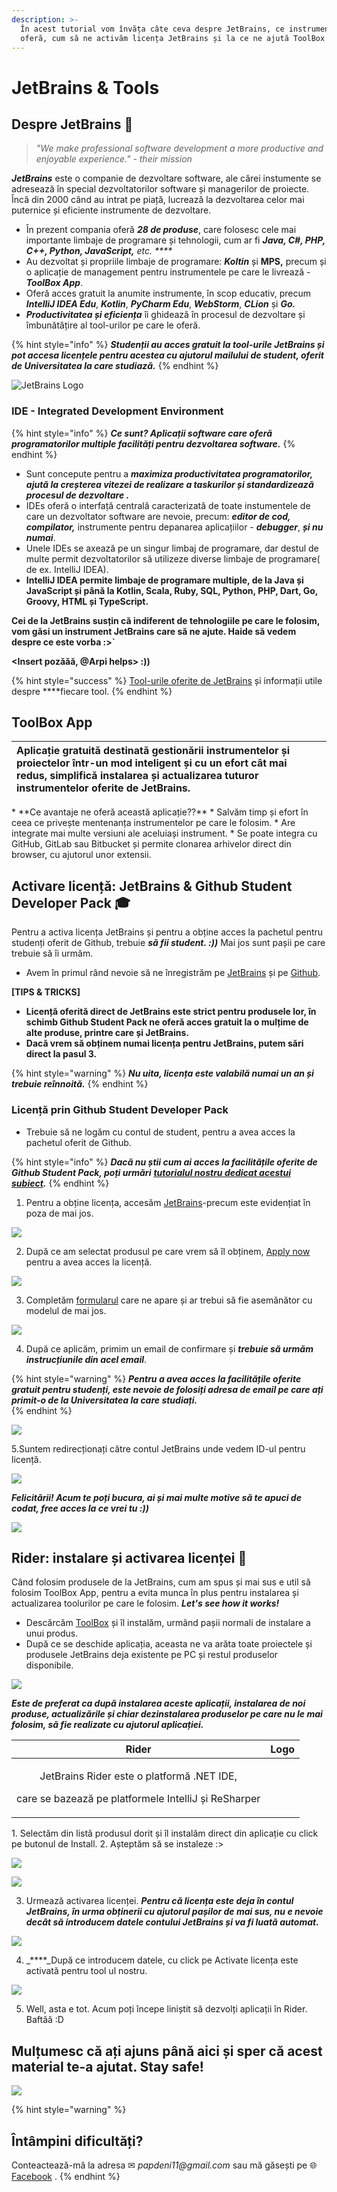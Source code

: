 ```yaml
---
description: >-
  În acest tutorial vom învăța câte ceva despre JetBrains, ce instrumente ne
  oferă, cum să ne activăm licența JetBrains și la ce ne ajută ToolBox App.
---
```


# JetBrains & Tools

## Despre JetBrains 🧐 

> _"We make professional software development a more productive and enjoyable experience." - their mission_

_**JetBrains**_ este o companie de dezvoltare software, ale cărei instumente se adresează în special dezvoltatorilor software și managerilor de proiecte. Încă din 2000 când au intrat pe piață, lucrează la dezvoltarea celor mai puternice și eficiente instrumente de dezvoltare.

* În prezent compania oferă _**28 de produse**_, care folosesc cele mai importante limbaje de programare și tehnologii, cum ar fi _**Java, C\#, PHP, C++, Python, JavaScript,** etc. ****_
* Au dezvoltat și propriile limbaje de programare: _**Koltin**_ și **MPS,** precum și o aplicație de management pentru instrumentele pe care le livrează - _**ToolBox App**_.
* Oferă acces gratuit la anumite instrumente, în scop educativ, precum _**IntelliJ IDEA Edu**_, _**Kotlin**_, _**PyCharm Edu**_, _**WebStorm**_, _**CLion**_ și _**Go.**_
* _**Productivitatea și eficiența**_ îi ghidează în procesul de dezvoltare și îmbunătățire al tool-urilor pe care le oferă. 

{% hint style="info" %}
_**Studenții au acces gratuit la tool-urile JetBrains și pot accesa licențele pentru acestea cu ajutorul mailului de student, oferit de Universitatea la care studiază.**_
{% endhint %}

![JetBrains Logo](.gitbook/assets/jetbrains_logo_2016.svg)

### IDE - Integrated Development Environment 

{% hint style="info" %}
_**Ce sunt? Aplicații software care oferă programatorilor multiple facilități pentru dezvoltarea software.**_
{% endhint %}

* Sunt concepute pentru a _**maximiza productivitatea programatorilor, ajută la creșterea vitezei  de realizare a taskurilor și standardizează procesul de dezvoltare .**_ 
* IDEs oferă o interfață centrală caracterizată de toate instumentele de care un dezvoltator software are nevoie, precum: _**editor de cod, compilator,**_ instrumente pentru depanarea aplicațiilor - _**debugger**_, _**și nu numai**_. 
* Unele IDEs se axează pe un singur limbaj de programare, dar destul de multe permit dezvoltatorilor să utilizeze diverse limbaje de programare\( de ex. IntelliJ IDEA\).
* **IntelliJ IDEA permite limbaje de programare multiple, de la Java și JavaScript și până la Kotlin, Scala, Ruby, SQL, Python, PHP, Dart, Go, Groovy, HTML și TypeScript.**

**Cei de la JetBrains susțin că indiferent de tehnologiile pe care le folosim, vom găsi un instrument JetBrains care să ne ajute. Haide să vedem despre ce este vorba :&gt;\`**

**&lt;Insert pozăăă, @Arpi helps&gt; :\)\)** 

{% hint style="success" %}
[Tool-urile oferite de JetBrains](https://www.jetbrains.com/products.html) și informații utile despre ****fiecare tool. 
{% endhint %}

## ToolBox App

<table>
  <thead>
    <tr>
      <th style="text-align:left">Aplica&#x21B;ie gratuit&#x103; destinat&#x103; gestion&#x103;rii instrumentelor
        &#x219;i proiectelor &#xEE;ntr-un mod inteligent &#x219;i cu un efort c&#xE2;t
        mai redus, simplific&#x103; instalarea &#x219;i actualizarea tuturor instrumentelor
        oferite de JetBrains.</th>
      <th style="text-align:right">
        <p></p>
        <p></p>
        <p>
          <img src=".gitbook/assets/logo-text.png" alt/>
        </p>
      </th>
    </tr>
  </thead>
  <tbody></tbody>
</table>* **Ce avantaje ne oferă această aplicație??**
  * Salvăm timp și efort în ceea ce privește mentenanța instrumentelor pe care le folosim. 
  * Are integrate mai multe versiuni ale aceluiași instrument.
  * Se poate integra cu GitHub, GitLab sau Bitbucket și permite clonarea arhivelor direct din browser, cu ajutorul unor extensii.

## Activare licență: JetBrains & Github Student Developer Pack 🎓 

Pentru a activa licența JetBrains și pentru a obține acces la pachetul pentru studenți oferit de Github, trebuie _**să fii student. :\)\)**_  Mai jos sunt pașii pe care trebuie să îi urmăm. 

* Avem în primul rând nevoie să ne înregistrăm pe [JetBrains](https://account.jetbrains.com/login) și pe [Github](https://github.com/join?source=header-home). 

**\[TIPS & TRICKS\]** 

* **Licență oferită direct de JetBrains este strict pentru produsele lor, în schimb Github Student Pack ne oferă acces gratuit la o mulțime de alte produse, printre care și JetBrains.**  
* **Dacă vrem să obținem numai licența pentru JetBrains, putem sări direct la pasul 3.** 

{% hint style="warning" %}
_**Nu uita, licența este valabilă numai un an și trebuie reînnoită.**_
{% endhint %}

### Licență prin Github Student Developer Pack 

* Trebuie să ne logăm cu contul de student, pentru a avea acces la pachetul oferit de Github.

{% hint style="info" %}
_**Dacă nu știi cum ai acces la facilitățile oferite de Github Student Pack, poți urmări**_ [_**tutorialul nostru dedicat acestui subiect**_](github-student-pack.md)_**.**_ 
{% endhint %}

1. Pentru a obține licența, accesăm [JetBrains](https://www.jetbrains.com/community/education/?authMethod=github#students)-precum este evidențiat în poza de mai jos.

![](.gitbook/assets/image%20%2827%29.png)

2. După ce am selectat produsul pe care vrem să îl obținem, [Apply now](https://www.jetbrains.com/shop/eform/students) pentru a avea acces la licență. 



![](.gitbook/assets/image%20%2826%29.png)

3.  Completăm [formularul](https://www.jetbrains.com/shop/eform/students) care ne apare și ar trebui să fie asemănător cu modelul de mai jos. 

![](.gitbook/assets/image%20%2814%29.png)

4.  După ce aplicăm, primim un email de confirmare și _**trebuie să urmăm instrucțiunile din acel email**_. 

{% hint style="warning" %}
_**Pentru a avea acces la facilitățile oferite gratuit pentru studenți, este nevoie de folosiți adresa de email pe care ați primit-o de la Universitatea la care studiați.**_  
{% endhint %}

![](.gitbook/assets/image%20%281%29.png)

5.Suntem redirecționați către contul JetBrains unde vedem ID-ul pentru licență. 

![](.gitbook/assets/image%20%2819%29.png)

_**Felicitării! Acum te poți bucura, ai și mai multe motive să te apuci de codat, free acces la ce vrei tu :\)\)**_ 

![](.gitbook/assets/giphy3.gif)

## Rider: instalare și activarea licenței 🤯 

Când folosim produsele de la JetBrains, cum am spus și mai sus e util să folosim ToolBox App, pentru a evita munca în plus pentru instalarea și actualizarea toolurilor pe care le folosim. _**Let's see how it works!**_ 

* Descărcăm [ToolBox](https://www.jetbrains.com/toolbox-app/) și îl instalăm, urmând pașii normali de instalare a unui produs.
* După ce se deschide aplicația, aceasta ne va arăta toate proiectele și produsele JetBrains deja existente pe PC și restul produselor disponibile.  

![](.gitbook/assets/image%20%2811%29.png)

_**Este de preferat ca după instalarea aceste aplicații, instalarea de noi produse, actualizările și chiar dezinstalarea produselor pe care nu le mai folosim, să fie realizate cu ajutorul aplicației.**_  

<table>
  <thead>
    <tr>
      <th style="text-align:center">Rider</th>
      <th style="text-align:center">Logo</th>
    </tr>
  </thead>
  <tbody>
    <tr>
      <td style="text-align:center">
        <p>JetBrains Rider este o platform&#x103; .NET IDE,</p>
        <p>care se bazeaz&#x103; pe platformele IntelliJ &#x219;i ReSharper</p>
      </td>
      <td style="text-align:center">
        <p>
          <img src=".gitbook/assets/image (6).png" alt/>
        </p>
        <p></p>
      </td>
    </tr>
  </tbody>
</table>1. Selectăm din listă produsul dorit și îl instalăm direct din aplicație cu click pe butonul de Install. 
2. Așteptăm să se instaleze :&gt;

![](.gitbook/assets/image%20%2818%29.png)

![](.gitbook/assets/image%20%2822%29.png)

3. Urmează activarea licenței. _**Pentru că licența este deja în contul JetBrains, în urma obținerii cu ajutorul pașilor de mai sus, nu e nevoie decât să introducem datele contului JetBrains și va fi luată automat.**_ 

![](.gitbook/assets/image%20%2820%29.png)

4. _****_După ce introducem datele, cu click pe Activate licența este activată pentru tool ul nostru.

![](.gitbook/assets/image%20%288%29.png)

5. Well, asta e tot. Acum poți începe liniștit să dezvolți aplicații în Rider. Baftăă :D

## Mulțumesc că ați ajuns până aici și sper că acest material te-a ajutat. Stay safe!

![](.gitbook/assets/giphy2.gif)

{% hint style="warning" %}
## Întâmpini dificultăți?

Conteactează-mă la adresa ✉ _papdeni11@gmail.com_ sau mă găsești pe 🌐 [Facebook](https://www.facebook.com/denisa.pap.9) .
{% endhint %}

